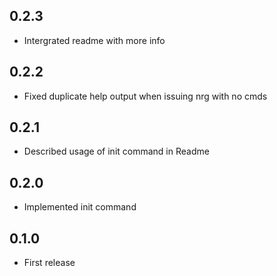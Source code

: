 ## 0.2.3
* Intergrated readme with more info

## 0.2.2
* Fixed duplicate help output when issuing nrg with no cmds

## 0.2.1
* Described usage of init command in Readme

## 0.2.0
* Implemented init command

## 0.1.0
* First release